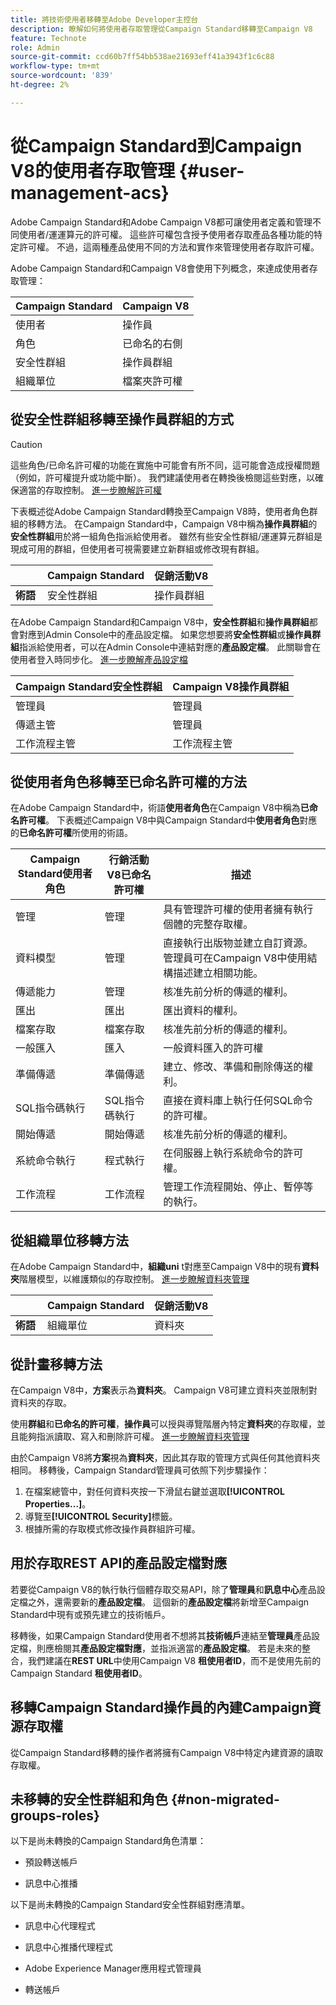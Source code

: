 ```yaml
---
title: 將技術使用者移轉至Adobe Developer主控台
description: 瞭解如何將使用者存取管理從Campaign Standard移轉至Campaign V8
feature: Technote
role: Admin
source-git-commit: ccd60b7ff54bb538ae21693eff41a3943f1c6c88
workflow-type: tm+mt
source-wordcount: '839'
ht-degree: 2%

---
```


# 從Campaign Standard到Campaign V8的使用者存取管理 {#user-management-acs}

Adobe Campaign Standard和Adobe Campaign V8都可讓使用者定義和管理不同使用者/運運算元的許可權。 這些許可權包含授予使用者存取產品各種功能的特定許可權。 不過，這兩種產品使用不同的方法和實作來管理使用者存取許可權。

Adobe Campaign Standard和Campaign V8會使用下列概念，來達成使用者存取管理：

| Campaign Standard | Campaign V8 |
|---------|----------|
| 使用者 | 操作員 |
| 角色 | 已命名的右側 |
| 安全性群組 | 操作員群組 |
| 組織單位 | 檔案夾許可權 |

## 從安全性群組移轉至操作員群組的方式

>[!CAUTION]
>
>這些角色/已命名許可權的功能在實施中可能會有所不同，這可能會造成授權問題（例如，許可權提升或功能中斷）。 我們建議使用者在轉換後檢閱這些對應，以確保適當的存取控制。 [進一步瞭解許可權](../../v8/start/manage-permissions.md)

下表概述從Adobe Campaign Standard轉換至Campaign V8時，使用者角色群組的移轉方法。 在Campaign Standard中，Campaign V8中稱為&#x200B;**操作員群組**&#x200B;的&#x200B;**安全性群組**&#x200B;用於將一組角色指派給使用者。 雖然有些安全性群組/運運算元群組是現成可用的群組，但使用者可視需要建立新群組或修改現有群組。

| | **Campaign Standard** | **促銷活動V8** |
|---------|----------|---------|
| **術語**  | 安全性群組 | 操作員群組 |

在Adobe Campaign Standard和Campaign V8中，**安全性群組**&#x200B;和&#x200B;**操作員群組**&#x200B;都會對應到Admin Console中的產品設定檔。 如果您想要將&#x200B;**安全性群組**&#x200B;或&#x200B;**操作員群組**&#x200B;指派給使用者，可以在Admin Console中連結對應的&#x200B;**產品設定檔**。 此關聯會在使用者登入時同步化。 [進一步瞭解產品設定檔](../../v8/start/manage-permissions.md)

| **Campaign Standard安全性群組** | **Campaign V8操作員群組** |
|----------|---------|
| 管理員 | 管理員 |
| 傳遞主管 | 管理員 |
| 工作流程主管 | 工作流程主管  |

## 從使用者角色移轉至已命名許可權的方法

在Adobe Campaign Standard中，術語&#x200B;**使用者角色**&#x200B;在Campaign V8中稱為&#x200B;**已命名許可權**。 下表概述Campaign V8中與Campaign Standard中&#x200B;**使用者角色**&#x200B;對應的&#x200B;**已命名許可權**&#x200B;所使用的術語。

| **Campaign Standard使用者角色** | **行銷活動V8已命名許可權** | **描述**  |
|----------|---------|---------|
| 管理 | 管理 | 具有管理許可權的使用者擁有執行個體的完整存取權。 |
| 資料模型  | 管理 | 直接執行出版物並建立自訂資源。 管理員可在Campaign V8中使用結構描述建立相關功能。  |
| 傳遞能力  | 管理  | 核准先前分析的傳遞的權利。  |
| 匯出 | 匯出 | 匯出資料的權利。  |
| 檔案存取  | 檔案存取  | 核准先前分析的傳遞的權利。  |
| 一般匯入  | 匯入  | 一般資料匯入的許可權 |
| 準備傳遞 | 準備傳遞 | 建立、修改、準備和刪除傳送的權利。  |
| SQL指令碼執行 | SQL指令碼執行 | 直接在資料庫上執行任何SQL命令的許可權。 |
| 開始傳遞  | 開始傳遞  | 核准先前分析的傳遞的權利。  |
| 系統命令執行 | 程式執行 | 在伺服器上執行系統命令的許可權。 |
| 工作流程 | 工作流程 | 管理工作流程開始、停止、暫停等的執行。 |

## 從組織單位移轉方法

在Adobe Campaign Standard中，**組織uni** t對應至Campaign V8中的現有&#x200B;**資料夾**&#x200B;階層模型，以維護類似的存取控制。 [進一步瞭解資料夾管理](../../v8/start/folder-permissions.md)

| | **Campaign Standard** | **促銷活動V8** |
|---------|----------|---------|
| **術語**  | 組織單位 | 資料夾 |

## 從計畫移轉方法

在Campaign V8中，**方案**&#x200B;表示為&#x200B;**資料夾**。 Campaign V8可建立資料夾並限制對資料夾的存取。

使用&#x200B;**群組**&#x200B;和&#x200B;**已命名的許可權**，**操作員**&#x200B;可以授與導覽階層內特定&#x200B;**資料夾**&#x200B;的存取權，並且能夠指派讀取、寫入和刪除許可權。 [進一步瞭解資料夾管理](../../v8/start/folder-permissions.md)

由於Campaign V8將&#x200B;**方案**&#x200B;視為&#x200B;**資料夾**，因此其存取的管理方式與任何其他資料夾相同。 移轉後，Campaign Standard管理員可依照下列步驟操作：

1. 在檔案總管中，對任何資料夾按一下滑鼠右鍵並選取&#x200B;**[!UICONTROL Properties...]**。
1. 導覽至&#x200B;**[!UICONTROL Security]**&#x200B;標籤。
1. 根據所需的存取模式修改操作員群組許可權。 

## 用於存取REST API的產品設定檔對應 

若要從Campaign V8的執行執行個體存取交易API，除了&#x200B;**管理員**&#x200B;和&#x200B;**訊息中心**&#x200B;產品設定檔之外，還需要新的&#x200B;**產品設定檔**。 這個新的&#x200B;**產品設定檔**&#x200B;將新增至Campaign Standard中現有或預先建立的技術帳戶。

移轉後，如果Campaign Standard使用者不想將其&#x200B;**技術帳戶**&#x200B;連結至&#x200B;**管理員**&#x200B;產品設定檔，則應檢閱其&#x200B;**產品設定檔對應**，並指派適當的&#x200B;**產品設定檔**。 若是未來的整合，我們建議在&#x200B;**REST URL**&#x200B;中使用Campaign V8 **租使用者ID**，而不是使用先前的Campaign Standard **租使用者ID**。

## 移轉Campaign Standard操作員的內建Campaign資源存取權

從Campaign Standard移轉的操作者將擁有Campaign V8中特定內建資源的讀取存取權。

## 未移轉的安全性群組和角色 {#non-migrated-groups-roles}

以下是尚未轉換的Campaign Standard角色清單：

* 預設轉送帳戶 

* 訊息中心推播 

以下是尚未轉換的Campaign Standard安全性群組對應清單。

* 訊息中心代理程式

* 訊息中心推播代理程式

* Adobe Experience Manager應用程式管理員

* 轉送帳戶
 


 

 


